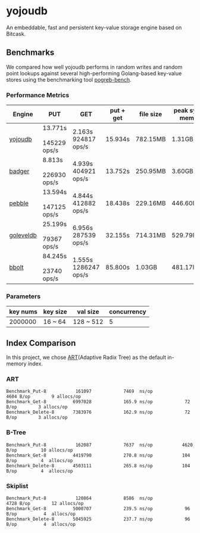 # yojoudb
An embeddable, fast and persistent key-value storage engine based on Bitcask.

## Benchmarks

We compared how well yojoudb performs in random writes and random point lookups against several high-performing Golang-based key-value stores using the benchmarking tool [pogreb-bench](https://github.com/akrylysov/pogreb-bench).

### Performance Metrics

| Engine                                           | PUT                                | GET                                 | put + get | file size | peak sys mem |
|--------------------------------------------------|------------------------------------|-------------------------------------|-----------|-----------|--------------|
| [yojoudb](https://github.com/berylyvos/yojoudb)  | 13.771s  &nbsp;&nbsp; 145229 ops/s | 2.163s &nbsp;&nbsp;   924817 ops/s  | 15.934s   | 782.15MB  | 1.31GB       |
| [badger](https://github.com/dgraph-io/badger)    | 8.813s   &nbsp;&nbsp; 226930 ops/s | 4.939s  &nbsp;&nbsp;   404921 ops/s | 13.752s   | 250.95MB  | 3.60GB       |
| [pebble](https://github.com/cockroachdb/pebble)  | 13.594s  &nbsp;&nbsp; 147125 ops/s | 4.844s  &nbsp;&nbsp;   412882 ops/s | 18.438s   | 229.16MB  | 446.60MB     |
| [goleveldb](https://github.com/syndtr/goleveldb) | 25.199s  &nbsp;&nbsp;  79367 ops/s | 6.956s &nbsp;&nbsp;   287539 ops/s  | 32.155s   | 714.31MB  | 529.79MB     |
| [bbolt](https://github.com/etcd-io/bbolt)        | 84.245s  &nbsp;&nbsp;  23740 ops/s | 1.555s &nbsp;&nbsp;   1286247 ops/s | 85.800s   | 1.03GB    | 481.17MB     |

### Parameters

| key nums  | key size | val size  | concurrency |
|-----------|----------|-----------|-------------|
| 2000000   | 16 ~ 64  | 128 ~ 512 | 5           |

## Index Comparison

In this project, we chose [ART](https://github.com/plar/go-adaptive-radix-tree)(Adaptive Radix Tree) as the default in-memory index.

### ART

```
Benchmark_Put-8           161097            7469  ns/op            4604 B/op        9 allocs/op
Benchmark_Get-8          6997028            165.9 ns/op            72   B/op        3 allocs/op
Benchmark_Delete-8       7383976            162.9 ns/op            72   B/op        3 allocs/op
```

### B-Tree

```
Benchmark_Put-8           162087            7637  ns/op           4620 B/op         10 allocs/op
Benchmark_Get-8          4419790            270.8 ns/op           104  B/op         4  allocs/op
Benchmark_Delete-8       4503111            265.8 ns/op           104  B/op         4  allocs/op
```

### Skiplist

```
Benchmark_Put-8           120864            8586  ns/op            4728 B/op        12 allocs/op
Benchmark_Get-8          5000707            239.5 ns/op            96 B/op          4  allocs/op
Benchmark_Delete-8       5045925            237.7 ns/op            96 B/op          4  allocs/op
```